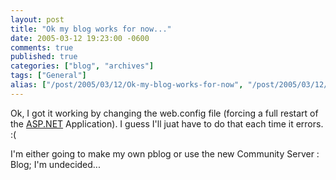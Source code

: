 ```yaml
---
layout: post
title: "Ok my blog works for now..."
date: 2005-03-12 19:23:00 -0600
comments: true
published: true
categories: ["blog", "archives"]
tags: ["General"]
alias: ["/post/2005/03/12/Ok-my-blog-works-for-now", "/post/2005/03/12/ok-my-blog-works-for-now"]
---
```

<!-- more -->
<P>Ok, I got it working by changing the web.config file (forcing a full restart of the <a title="ASP.NET" href="http://asp.net" target="_blank">ASP.NET</a> Application). I guess I'll juat have to do that each time it errors. :(</P>
<P>I'm either going to make my own pblog or use the new Community Server : Blog; I'm undecided...</P>
